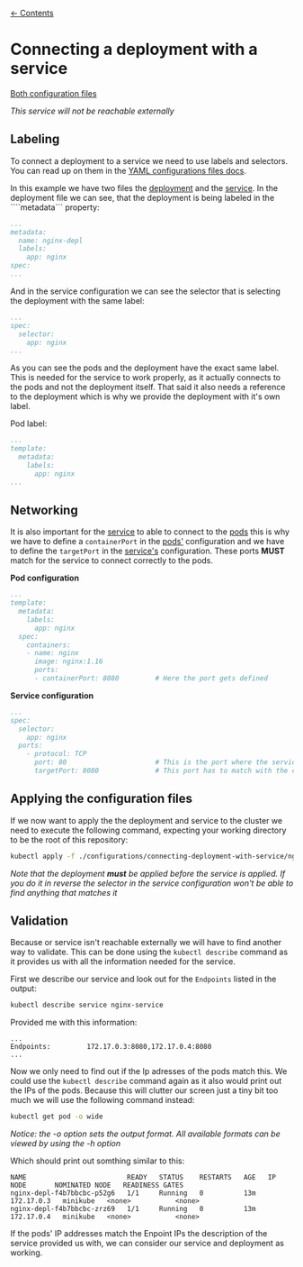 [← Contents](../README.md)

# Connecting a deployment with a service

[Both configuration files](../configurations/connecting-deployment-with-service)

*This service will not be reachable externally*

## Labeling

To connect a deployment to a service we need to use labels and selectors. You can read up on them in the [YAML configurations files docs](../yaml-configuration-files.md).

In this example we have two files the [deployment](../configurations/connecting-deployment-with-service/nginx-service-deployment.yaml) and the [service](../configurations/connecting-deployment-with-service/nginx-service.yaml). In the deployment file we can see, that the deployment is being labeled in the ````metadata``` property:

```yaml
...
metadata:
  name: nginx-depl
  labels:
    app: nginx
spec:
...
```

And in the service configuration we can see the selector that is selecting the deployment with the same label:

```yaml
...
spec:
  selector:
    app: nginx
...
```

As you can see the pods and the deployment have the exact same label. This is needed for the service to work properly, as it actually connects to the pods and not the deployment itself. That said it also needs a reference to the deployment which is why we provide the deployment with it's own label.

Pod label:

```yaml
...
template:
  metadata:
    labels:
      app: nginx
...
```

## Networking

It is also important for the [service](../copmponents/service.md) to able to connect to the [pods](./pod.md) this is why we have to define a ```containerPort``` in the [pods'](../copmponents/pod.md) configuration and we have to define the ```targetPort``` in the [service's](../copmponents/service.md) configuration. These ports **MUST** match for the service to connect correctly to the pods.

**Pod configuration**

```yaml
...
template:
  metadata:
    labels:
      app: nginx
  spec:
    containers:
    - name: nginx
      image: nginx:1.16
      ports:
      - containerPort: 8080         # Here the port gets defined
```

**Service configuration**

```yaml
...
spec:
  selector:
    app: nginx
  ports:
    - protocol: TCP
      port: 80                      # This is the port where the service is accessible at
      targetPort: 8080              # This port has to match with the containerPort in the pod's configuration
```

## Applying the configuration files

If we now want to apply the the deployment and service to the cluster we need to execute the following command, expecting your working directory to be the root of this repository:

```bash
kubectl apply -f ./configurations/connecting-deployment-with-service/nginx-service-deployment.yaml && kubectl apply -f ./configurations/connecting-deployment-with-service/nginx-service.yaml
```

*Note that the deployment **must** be applied before the service is applied. If you do it in reverse the selector in the service configuration won't be able to find anything that matches it*

## Validation

Because or service isn't reachable externally we will have to find another way to validate. This can be done using the ```kubectl describe``` command as it provides us with all the information needed for the service.

First we describe our service and look out for the ```Endpoints``` listed in the output:

```bash
kubectl describe service nginx-service
```

Provided me with this information:

```
...
Endpoints:         172.17.0.3:8080,172.17.0.4:8080
...
```

Now we only need to find out if the Ip adresses of the pods match this. We could use the ```kubectl describe``` command again as it also would print out the IPs of the pods. Because this will clutter our screen just a tiny bit too much we will use the following command instead:

```bash
kubectl get pod -o wide
```

*Notice: the -o option sets the output format. All available formats can be viewed by using the -h option*

Which should print out somthing similar to this:

```
NAME                         READY   STATUS    RESTARTS   AGE   IP           NODE       NOMINATED NODE   READINESS GATES
nginx-depl-f4b7bbcbc-p52g6   1/1     Running   0          13m   172.17.0.3   minikube   <none>           <none>
nginx-depl-f4b7bbcbc-zrz69   1/1     Running   0          13m   172.17.0.4   minikube   <none>           <none>
```

If the pods' IP addresses match the Enpoint IPs the description of the service provided us with, we can consider our service and deployment as working. 